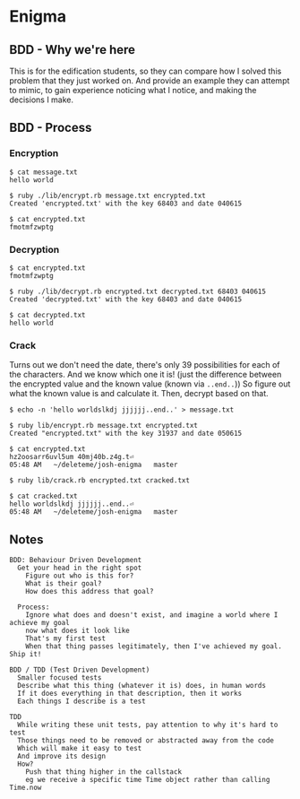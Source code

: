 Enigma
======

BDD - Why we're here
--------------------

This is for the edification students,
so they can compare how I solved this problem that they just worked on.
And provide an example they can attempt to mimic, to gain experience noticing what I notice,
and making the decisions I make.


BDD - Process
-------------

### Encryption

```
$ cat message.txt
hello world

$ ruby ./lib/encrypt.rb message.txt encrypted.txt
Created 'encrypted.txt' with the key 68403 and date 040615

$ cat encrypted.txt
fmotmfzwptg
```


### Decryption

```
$ cat encrypted.txt
fmotmfzwptg

$ ruby ./lib/decrypt.rb encrypted.txt decrypted.txt 68403 040615
Created 'decrypted.txt' with the key 68403 and date 040615

$ cat decrypted.txt
hello world
```


### Crack

Turns out we don't need the date, there's only 39 possibilities for each of the characters.
And we know which one it is! (just the difference between the encrypted
value and the known value (known via `..end..`))
So figure out what the known value is and calculate it.
Then, decrypt based on that.

```
$ echo -n 'hello worldslkdj jjjjjj..end..' > message.txt

$ ruby lib/encrypt.rb message.txt encrypted.txt
Created "encrypted.txt" with the key 31937 and date 050615

$ cat encrypted.txt
hz2oosarr6uvl5um 40mj40b.z4g.t⏎                                                                                                                                                  05:48 AM   ~/deleteme/josh-enigma   master

$ ruby lib/crack.rb encrypted.txt cracked.txt

$ cat cracked.txt
hello worldslkdj jjjjjj..end..⏎                                                                                                                                                  05:48 AM   ~/deleteme/josh-enigma   master
```


Notes
-----

```
BDD: Behaviour Driven Development
  Get your head in the right spot
    Figure out who is this for?
    What is their goal?
    How does this address that goal?

  Process:
    Ignore what does and doesn't exist, and imagine a world where I achieve my goal
    now what does it look like
    That's my first test
    When that thing passes legitimately, then I've achieved my goal. Ship it!

BDD / TDD (Test Driven Development)
  Smaller focused tests
  Describe what this thing (whatever it is) does, in human words
  If it does everything in that description, then it works
  Each things I describe is a test

TDD
  While writing these unit tests, pay attention to why it's hard to test
  Those things need to be removed or abstracted away from the code
  Which will make it easy to test
  And improve its design
  How?
    Push that thing higher in the callstack
    eg we receive a specific time Time object rather than calling Time.now
```
